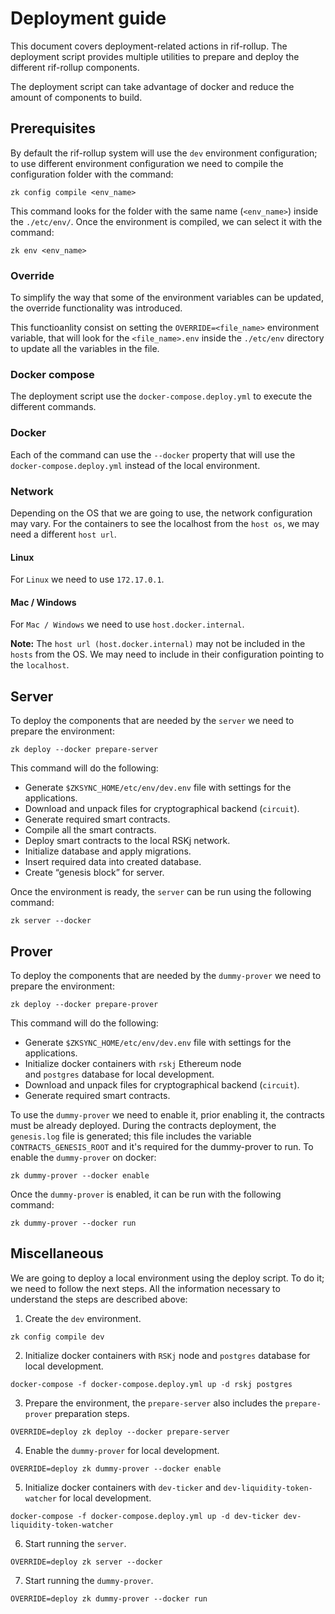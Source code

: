 # Deployment guide

This document covers deployment-related actions in rif-rollup. The deployment script provides multiple utilities to
prepare and deploy the different rif-rollup components.

The deployment script can take advantage of docker and reduce the amount of components to build.

## Prerequisites

By default the rif-rollup system will use the `dev` environment configuration; to use different environment
configuration we need to compile the configuration folder with the command:

```
zk config compile <env_name>
```

This command looks for the folder with the same name (`<env_name>`) inside the `./etc/env/`. Once the environment is
compiled, we can select it with the command:

```
zk env <env_name>
```

### Override

To simplify the way that some of the environment variables can be updated, the override functionality was introduced.

This functioanlity consist on setting the `OVERRIDE=<file_name>` environment variable, that will look for the
`<file_name>.env` inside the `./etc/env` directory to update all the variables in the file.

### Docker compose

The deployment script use the `docker-compose.deploy.yml` to execute the different commands.

### Docker

Each of the command can use the `--docker` property that will use the `docker-compose.deploy.yml` instead of the local
environment.

### Network

Depending on the OS that we are going to use, the network configuration may vary. For the containers to see the
localhost from the `host os`, we may need a different `host url`.

#### Linux

For `Linux` we need to use `172.17.0.1`.

#### Mac / Windows

For `Mac / Windows` we need to use `host.docker.internal`.

**Note:** The `host url (host.docker.internal)` may not be included in the `hosts` from the OS. We may need to include
in their configuration pointing to the `localhost`.

## Server

To deploy the components that are needed by the `server` we need to prepare the environment:

```
zk deploy --docker prepare-server
```

This command will do the following:

- Generate `$ZKSYNC_HOME/etc/env/dev.env` file with settings for the applications.
- Download and unpack files for cryptographical backend (`circuit`).
- Generate required smart contracts.
- Compile all the smart contracts.
- Deploy smart contracts to the local RSKj network.
- Initialize database and apply migrations.
- Insert required data into created database.
- Create “genesis block” for server.

Once the environment is ready, the `server` can be run using the following command:

```
zk server --docker
```

## Prover

To deploy the components that are needed by the `dummy-prover` we need to prepare the environment:

```
zk deploy --docker prepare-prover
```

This command will do the following:

- Generate `$ZKSYNC_HOME/etc/env/dev.env` file with settings for the applications.
- Initialize docker containers with `rskj` Ethereum node and `postgres` database for local development.
- Download and unpack files for cryptographical backend (`circuit`).
- Generate required smart contracts.

To use the `dummy-prover` we need to enable it, prior enabling it, the contracts must be already deployed. During the
contracts deployment, the `genesis.log` file is generated; this file includes the variable `CONTRACTS_GENESIS_ROOT` and
it's required for the dummy-prover to run. To enable the `dummy-prover` on docker:

```
zk dummy-prover --docker enable
```

Once the `dummy-prover` is enabled, it can be run with the following command:

```
zk dummy-prover --docker run
```

## Miscellaneous

<!-- markdownlint-disable MD029-->

We are going to deploy a local environment using the deploy script. To do it; we need to follow the next steps. All the
information necessary to understand the steps are described above:

1. Create the `dev` environment.

```
zk config compile dev
```

2. Initialize docker containers with `RSKj` node and `postgres` database for local development.

```
docker-compose -f docker-compose.deploy.yml up -d rskj postgres
```

3. Prepare the environment, the `prepare-server` also includes the `prepare-prover` preparation steps.

```
OVERRIDE=deploy zk deploy --docker prepare-server
```

4. Enable the `dummy-prover` for local development.

```
OVERRIDE=deploy zk dummy-prover --docker enable
```

5. Initialize docker containers with `dev-ticker` and `dev-liquidity-token-watcher` for local development.

```
docker-compose -f docker-compose.deploy.yml up -d dev-ticker dev-liquidity-token-watcher
```

6. Start running the `server`.

```
OVERRIDE=deploy zk server --docker
```

7. Start running the `dummy-prover`.

```
OVERRIDE=deploy zk dummy-prover --docker run
```

<!-- markdownlint-enable MD029-->
